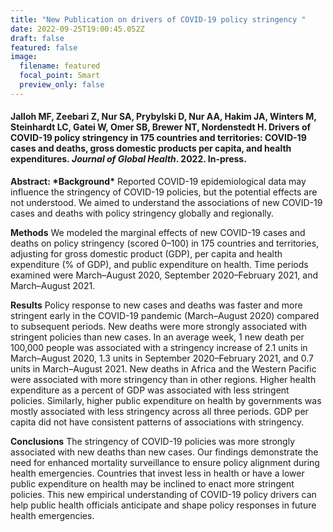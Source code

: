 ```yaml
---
title: "New Publication on drivers of COVID-19 policy stringency "
date: 2022-09-25T19:00:45.052Z
draft: false
featured: false
image:
  filename: featured
  focal_point: Smart
  preview_only: false
---
```

#### Jalloh MF, Zeebari Z, Nur SA, Prybylski D, Nur AA, Hakim JA, Winters M, Steinhardt LC, Gatei W, Omer SB, Brewer NT, Nordenstedt H. Drivers of COVID-19 policy stringency in 175 countries and territories: COVID-19 cases and deaths, gross domestic products per capita, and health expenditures. *Journal of Global Health*. 2022. In-press.

**A﻿bstract: \*Background\*** Reported COVID-19 epidemiological data may influence the stringency of COVID-19 policies, but the potential effects are not understood. We aimed to understand the associations of new COVID-19 cases and deaths with policy stringency globally and regionally.

**Methods** We modeled the marginal effects of new COVID-19 cases and deaths on policy stringency (scored 0–100) in 175 countries and territories, adjusting for gross domestic product (GDP), per capita and health expenditure (% of GDP), and public expenditure on health.  Time periods examined were March–August 2020, September 2020–February 2021, and March–August 2021.

**Results** Policy response to new cases and deaths was faster and more stringent early in the COVID-19 pandemic (March–August 2020) compared to subsequent periods. New deaths were more strongly associated with stringent policies than new cases. In an average week, 1 new death per 100,000 people was associated with a stringency increase of 2.1 units in March–August 2020, 1.3 units in September 2020–February 2021, and 0.7 units in March–August 2021. New deaths in Africa and the Western Pacific were associated with more stringency than in other regions. Higher health expenditure as a percent of GDP was associated with less stringent policies. Similarly, higher public expenditure on health by governments was mostly associated with less stringency across all three periods. GDP per capita did not have consistent patterns of associations with stringency.

**Conclusions** The stringency of COVID-19 policies was more strongly associated with new deaths than new cases. Our findings demonstrate the need for enhanced mortality surveillance to ensure policy alignment during health emergencies. Countries that invest less in health or have a lower public expenditure on health may be inclined to enact more stringent policies. This new empirical understanding of COVID-19 policy drivers can help public health officials anticipate and shape policy responses in future health emergencies.